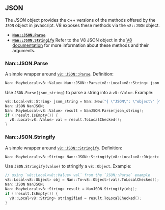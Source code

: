 ## JSON
The _JSON_ object provides the c++ versions of the methods offered by the `JSON` object in javascript. V8 exposes these methods via the `v8::JSON` object.
 - <a href="#api_nan_json_parse"><b><code>Nan::JSON.Parse</code></b></a>
 - <a href="#api_nan_json_stringify"><b><code>Nan::JSON.Stringify</code></b></a>
Refer to the V8 JSON object in the [V8 documentation](https://v8docs.nodesource.com/node-8.11/da/d6f/classv8_1_1_j_s_o_n.html) for more information about these methods and their arguments.
<a name="api_nan_json_parse"></a>
### Nan::JSON.Parse
A simple wrapper around [`v8::JSON::Parse`](https://v8docs.nodesource.com/node-8.11/da/d6f/classv8_1_1_j_s_o_n.html#a936310d2540fb630ed37d3ee3ffe4504).
Definition:
```c++
Nan::MaybeLocal<v8::Value> Nan::JSON::Parse(v8::Local<v8::String> json_string);
```
Use `JSON.Parse(json_string)` to parse a string into a `v8::Value`.
Example:
```c++
v8::Local<v8::String> json_string = Nan::New("{ \"JSON\": \"object\" }").ToLocalChecked();
Nan::JSON NanJSON;
Nan::MaybeLocal<v8::Value> result = NanJSON.Parse(json_string);
if (!result.IsEmpty()) {
  v8::Local<v8::Value> val = result.ToLocalChecked();
}
```
<a name="api_nan_json_stringify"></a>
### Nan::JSON.Stringify
A simple wrapper around [`v8::JSON::Stringify`](https://v8docs.nodesource.com/node-8.11/da/d6f/classv8_1_1_j_s_o_n.html#a44b255c3531489ce43f6110209138860).
Definition:
```c++
Nan::MaybeLocal<v8::String> Nan::JSON::Stringify(v8::Local<v8::Object> json_object, v8::Local<v8::String> gap = v8::Local<v8::String>());
```
Use `JSON.Stringify(value)` to stringify a `v8::Object`.
Example:
```c++
// using `v8::Local<v8::Value> val` from the `JSON::Parse` example
v8::Local<v8::Object> obj = Nan::To<v8::Object>(val).ToLocalChecked();
Nan::JSON NanJSON;
Nan::MaybeLocal<v8::String> result = NanJSON.Stringify(obj);
if (!result.IsEmpty()) {
  v8::Local<v8::String> stringified = result.ToLocalChecked();
}
```
